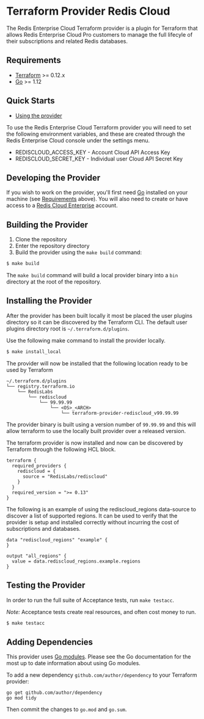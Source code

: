 Terraform Provider Redis Cloud
==================

The Redis Enterprise Cloud Terraform provider is a plugin for Terraform that allows Redis Enterprise Cloud Pro customers to manage the full 
lifecyle of their subscriptions and related Redis databases.

Requirements
------------

-	[Terraform](https://www.terraform.io/downloads.html) >= 0.12.x
-	[Go](https://golang.org/doc/install) >= 1.12

Quick Starts
------------

- [Using the provider](https://www.terraform.io/docs/providers/RedisLabs/rediscloud/index.html)

To use the Redis Enterprise Cloud Terraform provider you will need to set the following environment variables, 
and these are created through the Redis Enterprise Cloud console under the settings menu.

- REDISCLOUD_ACCESS_KEY - Account Cloud API Access Key
- REDISCLOUD_SECRET_KEY - Individual user Cloud API Secret Key


Developing the Provider
-----------------------

If you wish to work on the provider, you'll first need [Go](http://www.golang.org) installed on your machine (see [Requirements](#requirements) above).
You will also need to create or have access to a [Redis Cloud Enterprise](https://redislabs.com/redis-enterprise-cloud/overview) account.

Building the Provider
---------------------

1. Clone the repository
1. Enter the repository directory
1. Build the provider using the `make build` command: 
```sh
$ make build
```

The `make build` command will build a local provider binary into a `bin` directory at the root of the repository.

Installing the Provider
-----------------------

After the provider has been built locally it most be placed the user plugins directory so it can be discovered by the 
Terraform CLI.  The default user plugins directory root is `~/.terraform.d/plugins`.  

Use the following make command to install the provider locally.
```sh
$ make install_local
```

The provider will now be installed that the following location ready to be used by Terraform
```
~/.terraform.d/plugins
└── registry.terraform.io
    └── RedisLabs
        └── rediscloud
            └── 99.99.99
                └── <OS>_<ARCH>
                    └── terraform-provider-rediscloud_v99.99.99
```

The provider binary is built using a version number of `99.99.99` and this will allow terraform to use the locally 
built provider over a released version.

The terraform provider is now installed and now can be discovered by Terraform through the following HCL block.

```hcl-terraform
terraform {
  required_providers {
    rediscloud = {
      source = "RedisLabs/rediscloud"
    }
  }
  required_version = ">= 0.13"
}
``` 

The following is an example of using the rediscloud_regions data-source to discover a list of supported regions.  It can be 
used to verify that the provider is setup and installed correctly without incurring the cost of subscriptions and databases.

```hcl-terraform
data "rediscloud_regions" "example" {
}

output "all_regions" {
  value = data.rediscloud_regions.example.regions
}
```

Testing the Provider
--------------------

In order to run the full suite of Acceptance tests, run `make testacc`.

*Note:* Acceptance tests create real resources, and often cost money to run.

```sh
$ make testacc
```

Adding Dependencies
-------------------

This provider uses [Go modules](https://github.com/golang/go/wiki/Modules).
Please see the Go documentation for the most up to date information about using Go modules.

To add a new dependency `github.com/author/dependency` to your Terraform provider:

```
go get github.com/author/dependency
go mod tidy
```

Then commit the changes to `go.mod` and `go.sum`.
